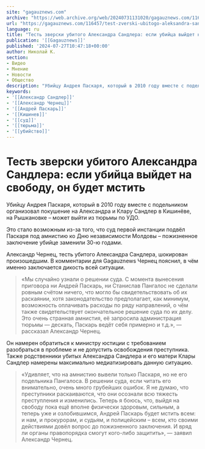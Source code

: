 ```yaml
---
site: "gagauznews.com"
archive: "https://web.archive.org/web/20240731131020/gagauznews.com/116457/test-zverski-ubitogo-aleksandra-sandlera-esli-ubijtsa-vyjdet-na-svobodu-on-budet-mstit.html"
url: "https://gagauznews.com/116457/test-zverski-ubitogo-aleksandra-sandlera-esli-ubijtsa-vyjdet-na-svobodu-on-budet-mstit.html"
language: ru
title: "Тесть зверски убитого Александра Сандлера: если убийца выйдет на свободу, он будет мстить"
publication: '[[Gagauznews]]'
published: '2024-07-27T10:47:18+00:00'
author: Николай К.
section:
- Видео
- Мнение
- Новости
- Общество
description: "Убийцу Андрея Паскаря, который в 2010 году вместе с подельником организовал покушение на Александра и Клару Сандлер в Кишинёве, на Рышкановке – может выйти из тюрьмы по УДО. Это стало возможным из-за того, что суд первой инстанции подвёл Паскаря под амнистию ко Дню независимости Молдовы – пожизненное заключение убийце заменили 30-ю годами. Александр Чернец, тесть убитого Александра Сандлера, шокирован произошедшим. В комментарии для Gagauznews Чернец пояснил, в чём именно заключается дикость всей ситуации. «Мы случайно узнали о решении суда. С момента вынесения приговора ни Андрей Паскарь, ни Станислав Пангалос не сделали ровным счётом ничего, что могло бы свидетельствовать об их […]"
keywords:
- '[[Александр Сандлер]]'
- '[[Александр Чернец]]'
- '[[Андрей Паскарь]]'
- '[[Кишинев]]'
- '[[суд]]'
- '[[тюрьма]]'
- '[[убийство]]'
---
```


# Тесть зверски убитого Александра Сандлера: если убийца выйдет на свободу, он будет мстить

Убийцу Андрея Паскаря, который в 2010 году вместе с подельником организовал покушение на Александра и Клару Сандлер в Кишинёве, на Рышкановке – может выйти из тюрьмы по УДО.

Это стало возможным из-за того, что суд первой инстанции подвёл Паскаря под амнистию ко Дню независимости Молдовы – пожизненное заключение убийце заменили 30-ю годами.

Александр Чернец, тесть убитого Александра Сандлера, шокирован произошедшим. В комментарии для Gagauznews Чернец пояснил, в чём именно заключается дикость всей ситуации.

> «Мы случайно узнали о решении суда. С момента вынесения приговора ни Андрей Паскарь, ни Станислав Пангалос не сделали ровным счётом ничего, что могло бы свидетельствовать об их раскаянии, хотя законодательство предполагает, как минимум, возможность оплачивать расходы по ряду направлений, о чём также свидетельствует окончательное решение суда по их делу. Это очень странная амнистия, её запросила администрация тюрьмы — дескать, Паскарь ведёт себя примерно и т.д.», — рассказал Александр Чернец.

Он намерен обратиться к министру юстиции с требованием разобраться в проблеме и не допустить освобождения преступника. Также родственники убитых Александра Сандлера и его матери Клары Сандлер намерены максимально медиатизировать данную ситуацию.

> «Удивляет, что на амнистию вывели только Паскаря, но не его подельника Пангалоса. В решении суда, если читать его внимательно, очень много грубейших ошибок. Я не думаю, что преступники раскаиваются, что они осознали всю тяжесть преступления и изменились. Теперь я боюсь, что, выйдя на свободу пока ещё вполне физически здоровым, сильным, а теперь уже и озлобившимся, Андрей Паскарь будет мстить всем: и нам, и прокурорам, и судьям, и полицейским – всем, кто своими действиями довёл вопрос до пожизненного заключения. И вряд ли органы правопорядка смогут кого-либо защитить», — заявил Александр Чернец.